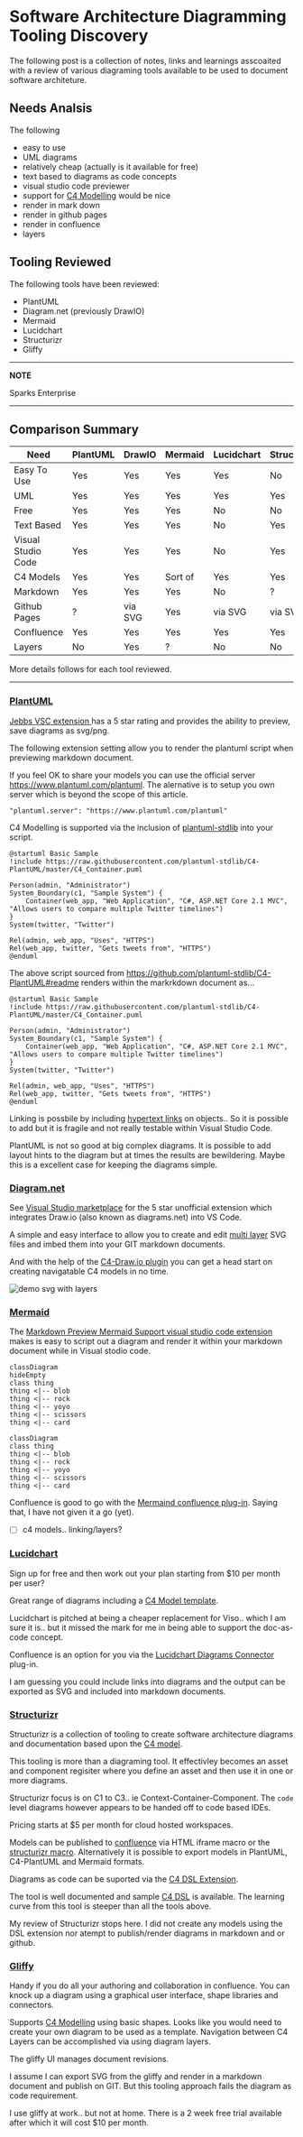 # Software Architecture Diagramming Tooling Discovery
The following post is a collection of notes, links and learnings asscoaited with a review of various diagraming tools available to be used to document software architeture.

## Needs Analsis 
The following 
* easy to use
* UML diagrams
* relatively cheap (actually is it available for free)
* text based to diagrams as code concepts
* visual studio code previewer
* support for [C4 Modelling](https://c4model.com/) would be nice
* render in mark down 
* render in github pages
* render in confluence
* layers

## Tooling Reviewed
The following tools have been reviewed:
* PlantUML
* Diagram.net (previously DrawIO)
* Mermaid
* Lucidchart
* Structurizr
* Gliffy

---
**NOTE**

Sparks Enterprise

---

## Comparison Summary

| Need | PlantUML | DrawIO | Mermaid | Lucidchart| Structurizr | Gliffy | 
| --- | --- | --- | --- | --- | --- |--- |
| Easy To Use | Yes | Yes | Yes | Yes | No | No |
| UML | Yes | Yes | Yes | Yes | Yes | Yes |
| Free | Yes | Yes | Yes | No | No | No|
| Text Based | Yes | Yes | Yes | No | Yes | No |
| Visual Studio Code | Yes | Yes | Yes | No | Yes | No |
| C4 Models | Yes | Yes | Sort of | Yes | Yes | No |
| Markdown | Yes | Yes | Yes | No | ? | No |
| Github Pages | ? | via SVG | Yes | via SVG | via SVG | via SVG| 
| Confluence | Yes | Yes | Yes | Yes | Yes | Yes|
| Layers | No | Yes | ? | No | No | Yes |

More details follows for each tool reviewed.

---

### [PlantUML](https://plantuml.com/)
[Jebbs VSC extension ](https://marketplace.visualstudio.com/items?itemName=jebbs.plantuml) has a 5 star rating and provides the ability to preview, save diagrams as svg/png.

The following extension setting allow you to render the plantuml script when previewing markdown document. 

If you feel OK to share your models you can use the official server https://www.plantuml.com/plantuml. The alernative is to setup you own server which is beyond the scope of this article.

```code
"plantuml.server": "https://www.plantuml.com/plantuml"
```

C4 Modelling is supported via the inclusion of [plantuml-stdlib](https://github.com/plantuml-stdlib) into your script.

```code
@startuml Basic Sample
!include https://raw.githubusercontent.com/plantuml-stdlib/C4-PlantUML/master/C4_Container.puml

Person(admin, "Administrator")
System_Boundary(c1, "Sample System") {
    Container(web_app, "Web Application", "C#, ASP.NET Core 2.1 MVC", "Allows users to compare multiple Twitter timelines")
}
System(twitter, "Twitter")

Rel(admin, web_app, "Uses", "HTTPS")
Rel(web_app, twitter, "Gets tweets from", "HTTPS")
@enduml
```

The above script sourced from https://github.com/plantuml-stdlib/C4-PlantUML#readme renders within the markrkdown document as...

```plantuml
@startuml Basic Sample
!include https://raw.githubusercontent.com/plantuml-stdlib/C4-PlantUML/master/C4_Container.puml

Person(admin, "Administrator")
System_Boundary(c1, "Sample System") {
    Container(web_app, "Web Application", "C#, ASP.NET Core 2.1 MVC", "Allows users to compare multiple Twitter timelines")
}
System(twitter, "Twitter")

Rel(admin, web_app, "Uses", "HTTPS")
Rel(web_app, twitter, "Gets tweets from", "HTTPS")
@enduml
```
Linking is possbile by including [hypertext links](https://plantuml.com/link) on objects.. So it is possible to add but it is fragile and not really testable within Visual Studio Code.

PlantUML is not so good at big complex diagrams. It is possible to add layout hints to the diagram but at times the results are bewildering. Maybe this is a excellent case for keeping the diagrams simple. 

### [Diagram.net](https://www.diagrams.net/)

See [Visual Studio marketplace](https://marketplace.visualstudio.com/items?itemName=hediet.vscode-drawio) for the 5 star unofficial extension which integrates Draw.io (also known as diagrams.net) into VS Code.

A simple and easy interface to allow you to create and edit [multi layer](https://drawio-app.com/draw-io-training-exercise-7-create-a-diagram-with-layers-and-images/) SVG files and imbed them into your GIT markdown documents.

And with the help of the [C4-Draw.io plugin](https://tobiashochguertel.github.io/c4-draw.io/) you can get a head start on creating navigatable C4 models in no time.

![demo svg with layers](/demoDiagram.svg) 

### [Mermaid](https://mermaid-js.github.io/mermaid/#/n00b-gettingStarted)

The [Markdown Preview Mermaid Support visual studio code extension](
https://marketplace.visualstudio.com/items?itemName=bierner.markdown-mermaid) makes is easy to script out a diagram and render it within your markdown document while in Visual stodio code.

```code
classDiagram
hideEmpty
class thing
thing <|-- blob
thing <|-- rock
thing <|-- yoyo
thing <|-- scissors
thing <|-- card
```
```mermaid
classDiagram
class thing
thing <|-- blob
thing <|-- rock
thing <|-- yoyo
thing <|-- scissors
thing <|-- card
```
Confluence is good to go with the [Mermaind confluence plug-in]( https://marketplace.atlassian.com/apps/1214124/mermaid-plugin-for-confluence?tab=overview&hosting=server). Saying that, I have not given it a go (yet).

- [ ] c4 models.. linking/layers?

### [Lucidchart](https://www.lucidchart.com/)

Sign up for free and then work out your plan starting from $10 per month per user?

Great range of diagrams including a [C4 Model template](https://www.lucidchart.com/pages/templates/c-4-model-example?search=c4}).

Lucidchart is pitched at being a cheaper replacement for Viso.. which I am sure it is.. but it missed the mark for me in being able to support the doc-as-code concept.

Confluence is an option for you via the [Lucidchart Diagrams Connector](https://marketplace.atlassian.com/vendors/350257/lucid) plug-in.

I am guessing you could include links into diagrams and the output can be exported as SVG and included into markdown documents. 

### [Structurizr](https://structurizr.com/)
Structurizr is a collection of tooling to create software architecture diagrams and documentation based upon the [C4 model](https://c4model.com/). 

This tooling is more than a diagraming tool. It effectivley becomes an asset and component regisiter where you define an asset and then use it in one or more diagrams. 

Structurizr focus is on C1 to C3.. ie Context-Container-Component. The `code` level diagrams however appears to be handed off to code based IDEs.

Pricing starts at $5 per month for cloud hosted workspaces.

Models can be published to [confluence]( https://structurizr.com/help/atlassian-confluence) via HTML iframe macro or the [structurizr macro](https://marketplace.atlassian.com/vendors/1213399). Alternatively it is possible to export models in PlantUML, C4-PlantUML and Mermaid formats. 

Diagrams as code can be suported via the 
[C4 DSL Extension](https://marketplace.visualstudio.com/items?itemName=systemticks.c4-dsl-extension).

The tool is well documented and sample [C4 DSL](https://gitlab.com/systemticks/c4-grammar/-/tree/master/workspace) is available. The learning curve from this tool is steeper than all the tools above. 

My review of Structurizr stops here. I did not create any models using the DSL extension nor atempt to publish/render diagrams in markdown and or github.

### [Gliffy](https://www.gliffy.com/)
Handy if you do all your authoring and collaboration in confluence. You can knock up a diagram using a graphical user interface, shape libraries and connectors.

Supports [C4 Modelling](https://www.gliffy.com/blog/c4-model) using basic shapes. Looks like you would need to create your own diagram to be used as a template. Navigation between C4 Layers can be accomplished via using diagram layers.

The gliffy UI manages document revisions.

I assume I can export SVG from the gliffy and render in a markdown document and publish on GIT. But this tooling approach fails the diagram as code requirement.

I use gliffy at work.. but not at home. There is a 2 week free trial available after which it will cost $10 per month.
